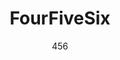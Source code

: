 ---
agency: '456'
title: FourFiveSix
subtitle: '456'
permalink: /stories/456/
excerpt: '456'
image: /assets/img/projects/456.png
image_accessibility: '456'
github_repo: "[]()"
report: "[]()"
media: "[]()"
---